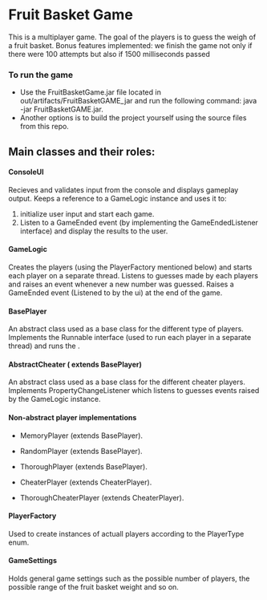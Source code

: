 # Fruit Basket Game

This is a multiplayer game.
The goal of the players is to guess the weigh of a fruit basket.
Bonus features implemented: we finish the game not only if there were 100 attempts but also if 1500 milliseconds passed


### To run the game
- Use the FruitBasketGame.jar file located in out/artifacts/FruitBasketGAME_jar and run the following command: 
java -jar FruitBasketGAME.jar.
- Another options is to build the project yourself using the source files from this repo.

## Main classes and their roles:

#### ConsoleUI
Recieves and validates input from the console and displays gameplay output.
Keeps a reference to a GameLogic instance and uses it to:
1. initialize user input and start each game.
2. Listen to a GameEnded event (by implementing the GameEndedListener interface) and display the results to the user.

#### GameLogic
Creates the players (using the PlayerFactory mentioned below) and starts each player on a separate thread.
Listens to guesses made by each players and raises an event whenever a new number was guessed.
Raises a GameEnded event (Listened to by the ui) at the end of the game.

#### BasePlayer 
An abstract class used as a base class for the different type of players.
Implements the Runnable interface (used to run each player in a separate thread) and runs the .

#### AbstractCheater ( extends BasePlayer)
An abstract class used as a base class for the different cheater players.
Implements PropertyChangeListener which listens to guesses events raised by the GameLogic instance.

#### Non-abstract player implementations  
  - MemoryPlayer (extends BasePlayer).  
  
  - RandomPlayer (extends BasePlayer).  
  
  - ThoroughPlayer (extends BasePlayer).  
  
  - CheaterPlayer (extends CheaterPlayer).  
  
  - ThoroughCheaterPlayer (extends CheaterPlayer).  

#### PlayerFactory
Used to create instances of actuall players according to the PlayerType enum.

#### GameSettings
Holds general game settings such as the possible number of players, the possible range of the fruit basket weight and so on.


